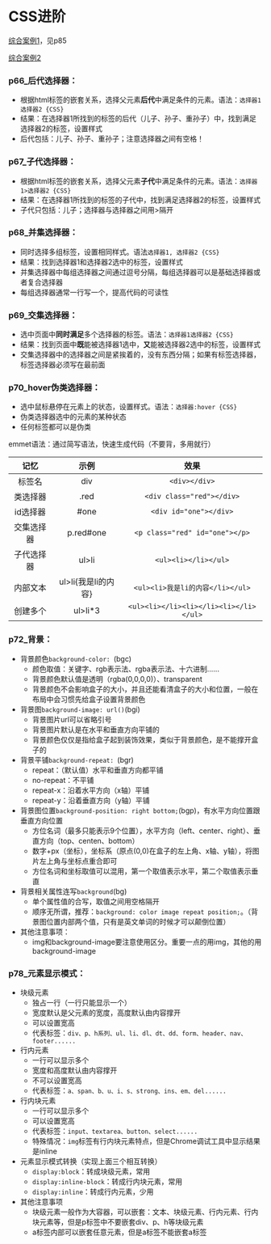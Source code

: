 # CSS进阶

[综合案例1](https://www.bilibili.com/video/BV1Kg411T7t9?p=85)，见p85

[综合案例2](https://www.bilibili.com/video/BV1Kg411T7t9?p=86)

### p66_后代选择器：
- 根据html标签的嵌套关系，选择父元素**后代**中满足条件的元素。语法：`选择器1 选择器2 {CSS}`
- 结果：在选择器1所找到的标签的后代（儿子、孙子、重孙子）中，找到满足选择器2的标签，设置样式
- 后代包括：儿子、孙子、重孙子；注意选择器之间有空格！
### p67_子代选择器：
- 根据html标签的嵌套关系，选择父元素**子代**中满足条件的元素。语法：`选择器1>选择器2 {CSS}`
- 结果：在选择器1所找到的标签的子代中，找到满足选择器2的标签，设置样式
- 子代只包括：儿子；选择器与选择器之间用>隔开
### p68_并集选择器：
- 同时选择多组标签，设置相同样式。语法`选择器1, 选择器2 {CSS}`
- 结果：找到选择器1和选择器2选中的标签，设置样式
- 并集选择器中每组选择器之间通过逗号分隔，每组选择器可以是基础选择器或者复合选择器
- 每组选择器通常一行写一个，提高代码的可读性
### p69_交集选择器：
- 选中页面中**同时满足**多个选择器的标签。语法：`选择器1选择器2 {CSS}`
- 结果：找到页面中**既**能被选择器1选中，**又**能被选择器2选中的标签，设置样式
- 交集选择器中的选择器之间是紧挨着的，没有东西分隔；如果有标签选择器，标签选择器必须写在最前面
### p70_hover伪类选择器：
- 选中鼠标悬停在元素上的状态，设置样式。语法：`选择器:hover {CSS}`
- 伪类选择器选中的元素的某种状态
- 任何标签都可以是伪类


emmet语法：通过简写语法，快速生成代码（不要背，多用就行）


|    记忆    |        示例         |                  效果                  |
| :--------: | :-----------------: | :------------------------------------: |
|   标签名   |         div         |             `<div></div>`              |
|  类选择器  |        .red         |       `<div class="red"></div>`        |
|  id选择器  |        #one         |         `<div id="one"></div>`         |
| 交集选择器 |      p.red#one      |     `<p class="red" id="one"></p>`     |
| 子代选择器 |        ul>li        |          `<ul><li></li></ul>`          |
|  内部文本  | ul>li{我是li的内容} |    `<ul><li>我是li的内容</li></ul>`    |
|  创建多个  |       ul>li*3       | `<ul><li></li><li></li><li></li></ul>` |


### p72_背景：
- 背景颜色`background-color: `(bgc)
    - 颜色取值：关键字、rgb表示法、rgba表示法、十六进制......
    - 背景颜色默认值是透明（rgba(0,0,0,0)）、transparent
    - 背景颜色不会影响盒子的大小，并且还能看清盒子的大小和位置，一般在布局中会习惯先给盒子设置背景颜色
- 背景图`background-image: url()`(bgi)
    - 背景图片url可以省略引号
    - 背景图片默认是在水平和垂直方向平铺的
    - 背景颜色仅仅是指给盒子起到装饰效果，类似于背景颜色，是不能撑开盒子的
- 背景平铺`background-repeat: `(bgr)
    - repeat：（默认值）水平和垂直方向都平铺
    - no-repeat：不平铺
    - repeat-x：沿着水平方向（x轴）平铺
    - repeat-y：沿着垂直方向（y轴）平铺
- 背景图位置`background-position: right bottom;`(bgp)，有水平方向位置跟垂直方向位置
    - 方位名词（最多只能表示9个位置），水平方向（left、center、right）、垂直方向（top、centen、bottom）
    - 数字+px（坐标），坐标系（原点(0,0)在盒子的左上角、x轴、y轴），将图片左上角与坐标点重合即可
    - 方位名词和坐标取值可以混用，第一个取值表示水平，第二个取值表示垂直
- 背景相关属性连写`background`(bg)
    - 单个属性值的合写，取值之间用空格隔开
    - 顺序无所谓，推荐：`background: color image repeat position;`。（背景图位置内部两个值，只有是英文单词的时候才可以颠倒位置）
- 其他注意事项：
    - img和background-image要注意使用区分。重要一点的用img，其他的用background-image

### p78_元素显示模式：
- 块级元素
    - 独占一行（一行只能显示一个）
    - 宽度默认是父元素的宽度，高度默认由内容撑开
    - 可以设置宽高
    - 代表标签：`div、p、h系列、ul、li、dl、dt、dd、form、header、nav、footer......`
- 行内元素
    - 一行可以显示多个
    - 宽度和高度默认由内容撑开
    - 不可以设置宽高
    - 代表标签：`a、span、b、u、i、s、strong、ins、em、del......`
- 行内块元素
    - 一行可以显示多个
    - 可以设置宽高
    - 代表标签：`input、textarea、button、select......`
    - 特殊情况：`img`标签有行内块元素特点，但是Chrome调试工具中显示结果是inline
- 元素显示模式转换（实现上面三个相互转换）
    - `display:block`：转成块级元素，常用
    - `display:inline-block`：转成行内块元素，常用
    - `display:inline`：转成行内元素，少用
- 其他注意事项
    - 块级元素一般作为大容器，可以嵌套：文本、块级元素、行内元素、行内块元素等，但是p标签中不要嵌套div、p、h等块级元素
    - a标签内部可以嵌套任意元素，但是a标签不能嵌套a标签